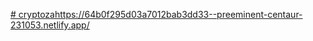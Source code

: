[# cryptoza](https://64b0f295d03a7012bab3dd33--preeminent-centaur-231053.netlify.app/)https://64b0f295d03a7012bab3dd33--preeminent-centaur-231053.netlify.app/
